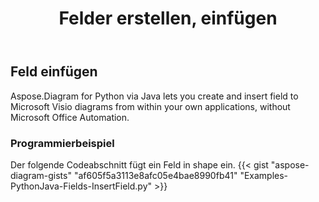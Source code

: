 ﻿---
title: Felder erstellen, einfügen
type: docs
weight: 10
url: /de/python-java/create-insert-fields/
description: So erstellen Sie Felder mit Java Diagram API .
---
## **Feld einfügen**
Aspose.Diagram for Python via Java lets you create and insert field to Microsoft Visio diagrams from within your own applications, without Microsoft Office Automation. 

### **Programmierbeispiel**
Der folgende Codeabschnitt fügt ein Feld in shape ein.
{{< gist "aspose-diagram-gists" "af605f5a3113e8afc05e4bae8990fb41" "Examples-PythonJava-Fields-InsertField.py" >}}


